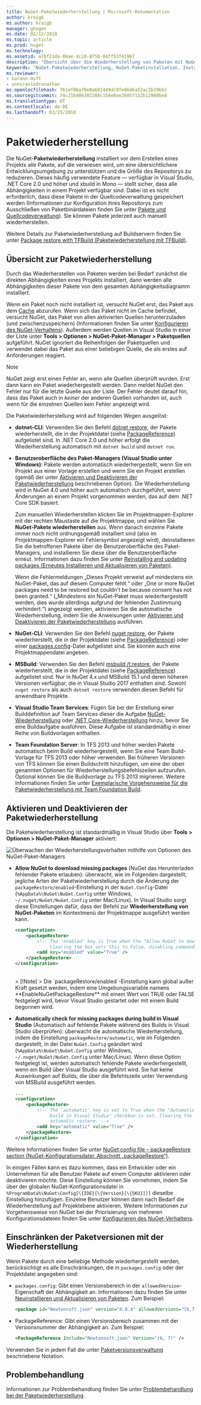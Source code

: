 ```yaml
---
title: NuGet-Paketwiederherstellung | Microsoft-Dokumentation
author: kraigb
ms.author: kraigb
manager: ghogen
ms.date: 02/12/2018
ms.topic: article
ms.prod: nuget
ms.technology: 
ms.assetid: a7bf21da-86ae-4c2d-8750-04ff53f41967
description: "Übersicht über die Wiederherstellung von Paketen mit NuGet, von denen ein Projekt abhängig ist, die auch die Deaktivierung von Wiederherstellungsversionen sowie von eingeschränkten Versionen umfasst."
keywords: "NuGet-Paketwiederherstellung, NuGet-Paketinstallation, Installieren eines Pakets, Wiederherstellen von Paketen, Abhängigkeitsversionen, Deaktivieren von automatischen Wiederherstellungen, einschränkende Paketversionen"
ms.reviewer:
- karann-msft
- unniravindranathan
ms.openlocfilehash: 761ef86a70e0a681449dc9fe86d6a52ac2b19bb1
ms.sourcegitcommit: 74c21b406302288c158e8ae26057132b12960be8
ms.translationtype: HT
ms.contentlocale: de-DE
ms.lasthandoff: 03/15/2018
---
```

# <a name="package-restore"></a>Paketwiederherstellung

Die NuGet-**Paketwiederherstellung** installiert vor dem Erstellen eines Projekts alle Pakete, auf die verwiesen wird, um eine übersichtlichere Entwicklungsumgebung zu unterstützen und die Größe des Repositorys zu reduzieren. Dieses häufig verwendete Feature &mdash; verfügbar in Visual Studio, .NET Core 2.0 und höher und xbuild in Mono &mdash; stellt sicher, dass alle Abhängigkeiten in einem Projekt verfügbar sind. Dabei ist es nicht erforderlich, dass diese Pakete in der Quellcodeverwaltung gespeichert werden (Informationen zur Konfiguration ihres Repositorys zum Ausschließen von Paketbinärdateien finden Sie unter [Pakete und Quellcodeverwaltung](../consume-packages/packages-and-source-control.md)). Sie können Pakete jederzeit auch manuell wiederherstellen.

Weitere Details zur Paketwiederherstellung auf Buildservern finden Sie unter [Package restore with TFBuild (Paketwiederherstellung mit TFBuild)](../consume-packages/team-foundation-build.md).

## <a name="package-restore-overview"></a>Übersicht zur Paketwiederherstellung

Durch das Wiederherstellen von Paketen werden bei Bedarf zunächst die direkten Abhängigkeiten eines Projekts installiert, dann werden alle Abhängigkeiten dieser Pakete von dem gesamten Abhängigkeitsdiagramm installiert.

Wenn ein Paket noch nicht installiert ist, versucht NuGet erst, das Paket aus dem [Cache](../consume-packages/managing-the-nuget-cache.md) abzurufen. Wenn sich das Paket nicht im Cache befindet, versucht NuGet, das Paket von allen aktivierten Quellen herunterzuladen (und zwischenzuspeichern) (Informationen finden Sie unter [Konfigurieren des NuGet-Verhaltens](Configuring-NuGet-Behavior.md)). Außerdem werden Quellen in Visual Studio in einer der Liste unter **Tools > Optionen > NuGet-Paket-Manager > Paketquellen** aufgeführt. NuGet ignoriert die Reihenfolgen der Paketquellen und verwendet dabei das Paket aus einer beliebigen Quelle, die als erstes auf Anforderungen reagiert.

> [!Note]
> NuGet zeigt erst einen Fehler an, wenn alle Quellen überprüft wurden. Erst dann kann ein Paket wiederhergestellt werden. Dann meldet NuGet den Fehler nur für die letzte Quelle aus der Liste. Der Fehler deutet darauf hin, dass das Paket auch in *keiner* der anderen Quellen vorhanden ist, auch wenn für die einzelnen Quellen kein Fehler angezeigt wird.

Die Paketwiederherstellung wird auf folgenden Wegen ausgelöst:

- **dotnet-CLI**: Verwenden Sie den Befehl [dotnet restore](/dotnet/core/tools/dotnet-restore?tabs=netcore2x), der Pakete wiederherstellt, die in der Projektdatei (siehe [PackageReference](../consume-packages/package-references-in-project-files.md)) aufgelistet sind. In .NET Core 2.0 und höher erfolgt die Wiederherstellung automatisch mit `dotnet build` und `dotnet run`.

- **Benutzeroberfläche des Paket-Managers (Visual Studio unter Windows)**: Pakete werden automatisch wiederhergestellt, wenn Sie ein Projekt aus einer Vorlage erstellen und wenn Sie ein Projekt erstellen (gemäß der unter [Aktivieren und Deaktivieren der Paketwiederherstellung](#enabling-and-disabling-package-restore) beschriebenen Option). Die Wiederherstellung wird in NuGet 4.0 und höher auch automatisch durchgeführt, wenn Änderungen an einem Projekt vorgenommen werden, das auf dem .NET Core SDK basiert.

    Zum manuellen Wiederherstellen klicken Sie im Projektmappen-Explorer mit der rechten Maustaste auf die Projektmappe, und wählen Sie **NuGet-Pakete wiederherstellen** aus. Wenn danach einzelne Pakete immer noch nicht ordnungsgemäß installiert sind (also im Projektmappen-Explorer ein Fehlersymbol angezeigt wird), deinstallieren Sie die betroffenen Pakete über die Benutzeroberfläche des Paket-Managers, und installieren Sie diese über die Benutzeroberfläche erneut. Informationen dazu finden Sie unter [Reinstalling and updating packages (Erneutes Installieren und Aktualisieren von Paketen)](../consume-packages/reinstalling-and-updating-packages.md).

    Wenn die Fehlermeldungen „Dieses Projekt verweist auf mindestens ein NuGet-Paket, das auf diesem Computer fehlt.“ oder „One or more NuGet packages need to be restored but couldn't be because consent has not been granted.“ („Mindestens ein NuGet-Paket muss wiederhergestellt werden, dies wurde allerdings aufgrund der fehlenden Zustimmung verhindert.“) angezeigt werden, aktivieren Sie die automatische Wiederherstellung, indem Sie die Anweisungen unter [Aktivieren und Deaktivieren der Paketwiederherstellung](#enabling-and-disabling-package-restore) ausführen.

- **NuGet-CLI**: Verwenden Sie den Befehl [nuget restore](../tools/cli-ref-restore.md), der Pakete wiederherstellt, die in der Projektdatei (siehe [PackageReference](../consume-packages/package-references-in-project-files.md)) oder einer [packages.config](../reference/packages-config.md)-Datei aufgelistet sind. Sie können auch eine Projektmappendatei angeben.

- **MSBuild**: Verwenden Sie den Befehl [msbuild /t:restore](../reference/msbuild-targets.md#restore-target), der Pakete wiederherstellt, die in der Projektdatei (siehe [PackageReference](../consume-packages/package-references-in-project-files.md)) aufgelistet sind. Nur in NuGet 4.x und MSBuild 15.1 und deren höheren Versionen verfügbar, die in Visual Studio 2017 enthalten sind. Sowohl `nuget restore` als auch `dotnet restore` verwenden diesen Befehl für anwendbare Projekte.

- **Visual Studio Team Services**: Fügen Sie bei der Erstellung einer Builddefinition auf Team Services dieser die Aufgabe [NuGet-Wiederherstellung](/vsts/build-release/tasks/package/nuget#restore-nuget-packages) oder [.NET Core-Wiederherstellung](/vsts/build-release/tasks/build/dotnet-core#restore-nuget-packages) hinzu, bevor Sie eine Buildaufgabe ausführen. Diese Aufgabe ist standardmäßig in einer Reihe von Buildvorlagen enthalten.

- **Team Foundation Server**: In TFS 2013 und höher werden Pakete automatisch beim Build wiederhergestellt, wenn Sie eine Team Build-Vorlage für TFS 2013 oder höher verwenden. Bei früheren Versionen von TFS können Sie einen Buildschritt hinzufügen, um eine der oben genannten Optionen für Wiederherstellungsbefehlszeilen aufzurufen. Optional können Sie die Buildvorlage zu TFS 2013 migrieren. Weitere Informationen finden Sie unter [Exemplarische Vorgehensweise für die Paketwiederherstellung mit Team Foundation Build](../consume-packages/team-foundation-build.md).

## <a name="enabling-and-disabling-package-restore"></a>Aktivieren und Deaktivieren der Paketwiederherstellung

Die Paketwiederherstellung ist standardmäßig in Visual Studio über **Tools > Optionen > NuGet-Paket-Manager** aktiviert:

![Überwachen der Wiederherstellungsverhalten mithilfe von Optionen des NuGet-Paket-Managers](media/Restore-01-AutoRestoreOptions.png)

- **Allow NuGet to download missing packages** (NuGet das Herunterladen fehlender Pakete erlauben): überwacht, wie im Folgenden dargestellt, jegliche Arten der Paketwiederherstellung durch die Änderung der `packageRestore/enabled`-Einstellung in der `NuGet.Config`-Datei (`%AppData%\NuGet\NuGet.Config` unter Windows, `~/.nuget/NuGet/NuGet.Config` unter Mac/Linux). In Visual Studio sorgt diese Einstellungen dafür, dass der Befehl zur **Wiederherstellung von NuGet-Paketen** im Kontextmenü der Projektmappe ausgeführt werden kann.

    ```xml
    <configuration>
        <packageRestore>
            <!-- The 'enabled' key is True when the "Allow NuGet to download missing packages" checkbox is set.
                 Clearing the box sets this to False, disabling command-line, automatic, and MSBuild-Integrated restore. -->
            <add key="enabled" value="True" />
        </packageRestore>
    </configuration>
    ```
    <br/>
    > [!Note]
    >  Die `packageRestore/enabled`-Einstellung kann global außer Kraft gesetzt werden, indem eine Umgebungsvariable namens **EnableNuGetPackageRestore** mit einem Wert von TRUE oder FALSE festgelegt wird, bevor Visual Studio gestartet oder mit einem Build begonnen wird.

- **Automatically check for missing packages during build in Visual Studio** (Automatisch auf fehlende Pakete während des Builds in Visual Studio überprüfen): überwacht die automatische Wiederherstellung, indem die Einstellung `packageRestore/automatic`, wie im Folgenden dargestellt, in der Datei `NuGet.Config` geändert wird (`%AppData%\NuGet\NuGet.Config` unter Windows, `~/.nuget/NuGet/NuGet.Config` unter Mac/Linux). Wenn diese Option festgelegt ist, werden automatisch fehlende Pakete wiederhergestellt, wenn ein Build über Visual Studio ausgeführt wird. Sie hat keine Auswirkungen auf Builds, die über die Befehlszeile unter Verwendung von MSBuild ausgeführt werden.

    ```xml
    ...
    <configuration>
        <packageRestore>
            <!-- The 'automatic' key is set to True when the "Automatically check for missing packages during
                 build in Visual Studio" checkbox is set. Clearing the box sets this to False and disables
                 automatic restore. -->
            <add key="automatic" value="True" />
        </packageRestore>
    </configuration>
    ```

Weitere Informationen finden Sie unter [NuGet config file – packageRestore section (NuGet-Konfigurationsdatei: Abschnitt „packageRestore“)](../reference/nuget-config-file.md#packagerestore-section).

In einigen Fällen kann es dazu kommen, dass ein Entwickler oder ein Unternehmen für alle Benutzer Pakete auf einem Computer aktivieren oder deaktivieren möchte. Diese Einstellung können Sie vornehmen, indem Sie über der globalen NuGet-Konfigurationsdatei in `%ProgramData%\NuGet\Config[\{IDE}[\{Version}[\{SKU}]]]` dieselbe Einstellung hinzufügen. Einzelne Benutzer können dann nach Bedarf die Wiederherstellung auf Projektebene aktivieren. Weitere Informationen zur Vorgehensweise von NuGet bei der Priorisierung von mehreren Konfigurationsdateien finden Sie unter [Konfigurieren des NuGet-Verhaltens](../consume-packages/configuring-nuget-behavior.md#how-settings-are-applied).

## <a name="constraining-package-versions-with-restore"></a>Einschränken der Paketversionen mit der Wiederherstellung

Wenn Pakete durch eine beliebige Methode wiederhergestellt werden, berücksichtigt es alle Einschränkungen, die in `packages.config` oder der Projektdatei angegeben sind:

- `packages.config`: Gibt einen Versionsbereich in der `allowedVersion`-Eigenschaft der Abhängigkeit an. Informationen dazu finden Sie unter [Neuinstallieren und Aktualisieren von Paketen](../consume-packages/reinstalling-and-updating-packages.md#constraining-upgrade-versions). Zum Beispiel:

    ```xml
    <package id="Newtonsoft.json" version="6.0.4" allowedVersions="[6,7)" />
    ```

- PackageReference: Gibt einen Versionsbereich zusammen mit der Versionsnummer der Abhängigkeit an. Zum Beispiel:

    ```xml
    <PackageReference Include="Newtonsoft.json" Version="[6, 7)" />
    ```

Verwenden Sie in jedem Fall die unter [Paketversionsverwaltung](../reference/package-versioning.md) beschriebene Notation.

## <a name="troubleshooting"></a>Problembehandlung

Informationen zur Problembehandlung finden Sie unter [Problembehandlung bei der Paketwiederherstellung](package-restore-troubleshooting.md).